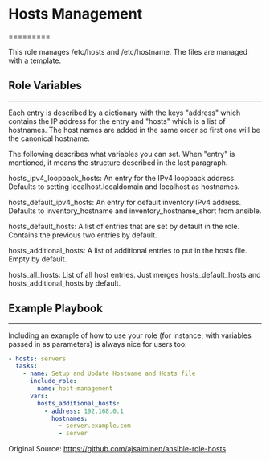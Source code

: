 # Hosts Management

=========

This role manages /etc/hosts and /etc/hostname. The files are managed with a
template.

## Role Variables
--------------

Each entry is described by a dictionary with the keys "address" which contains
the IP address for the entry and "hosts" which is a list of hostnames. The host
names are added in the same order so first one will be the canonical hostname.

The following describes what variables you can set. When "entry" is mentioned,
it means the structure described in the last paragraph.

hosts_ipv4_loopback_hosts: An entry for the IPv4 loopback address. Defaults to
setting localhost.localdomain and localhost as hostnames.

hosts_default_ipv4_hosts: An entry for default inventory IPv4 address. Defaults
to inventory_hostname and inventory_hostname_short from ansible.

hosts_default_hosts: A list of entries that are set by default in the role.
Contains the previous two entries by default.

hosts_additional_hosts: A list of additional entries to put in the hosts file.
Empty by default.

hosts_all_hosts: List of all host entries. Just merges hosts_default_hosts and
hosts_additional_hosts by default.

## Example Playbook
----------------

Including an example of how to use your role (for instance, with variables passed in as parameters) is always nice for users too:

```yaml
- hosts: servers
  tasks:
    - name: Setup and Update Hostname and Hosts file
      include_role:
        name: host-management
      vars:
        hosts_additional_hosts:
          - address: 192.168.0.1
            hostnames:
              - server.example.com
              - server
```

Original Source: https://github.com/ajsalminen/ansible-role-hosts
